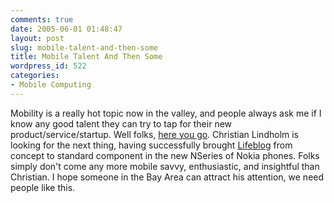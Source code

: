 ```yaml
---
comments: true
date: 2005-06-01 01:48:47
layout: post
slug: mobile-talent-and-then-some
title: Mobile Talent And Then Some
wordpress_id: 522
categories:
- Mobile Computing
---
```


Mobility is a really hot topic now in the valley, and people always ask me if I know any good talent they can try to tap for their new product/service/startup. Well folks, [here you go](http://www.christianlindholm.com/christianlindholm/2005/06/as_nokia_lifebl.html). Christian Lindholm is looking for the next thing, having successfully brought [Lifeblog](http://www.nokia.com/nokia/0,1522,,00.html?orig=/lifeblog/) from concept to standard component in the new NSeries of Nokia phones. Folks simply don't come any more mobile savvy, enthusiastic, and insightful than Christian. I hope someone in the Bay Area can attract his attention, we need people like this.
